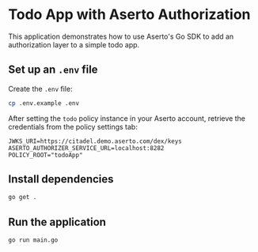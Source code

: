 # Todo App with Aserto Authorization

This application demonstrates how to use Aserto's Go SDK to add an authorization layer to a simple todo app.

## Set up an `.env` file
Create the `.env` file:

```bash
cp .env.example .env
```

After setting the `todo` policy instance in your Aserto account, retrieve the credentials from the policy settings tab:

```
JWKS_URI=https://citadel.demo.aserto.com/dex/keys
ASERTO_AUTHORIZER_SERVICE_URL=localhost:8282
POLICY_ROOT="todoApp"
```

## Install dependencies

```bash
go get .
```

## Run the application

```bash
go run main.go
```
